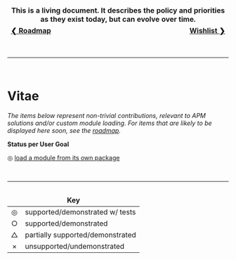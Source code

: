 <table>
  <thead><tr><td colspan=3 align=center><strong>This is a living document. It describes the policy and priorities as they exist today, but can evolve over time.</strong></td></tr></thead>
  <tfoot><tr><td align=center><a href="./roadmap.md"><strong>❮&nbsp;Roadmap</strong></a></td><td><img width=1000/></td><td align=center><a href="./wishlist.md"><strong>Wishlist&nbsp;❯</strong></a></td></tr></tfoot>
</table><br /><hr /><br />

# Vitae

_The items below represent non-trivial contributions, relevant to APM solutions
and/or custom module loading. For items that are likely to be displayed here
soon, see the [roadmap](./roadmap.md)._

**Status per User Goal**

◎ [load a module from its own package](https://github.com/DerekNonGeneric/loader339/pull/1)

<br /><hr />

<table style="overflow: visible">
  <thead style="overflow: visible">
    <tr style="overflow: visible"><td colspan=3 align=center><strong>Key</strong></td><img width=1000/></tr>
  </thead>
  <tbody>
    <tr><td align=center>◎</td><td>supported/demonstrated w/ tests</td></tr>
    <tr><td align=center>○</td><td>supported/demonstrated</td></tr>
    <tr><td align=center>△</td><td>partially supported/demonstrated</td></tr>
    <tr><td align=center>×</td><td>unsupported/undemonstrated</td></tr>
  </tbody>
</table>
